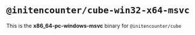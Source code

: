 # `@initencounter/cube-win32-x64-msvc`

This is the **x86_64-pc-windows-msvc** binary for `@initencounter/cube`

